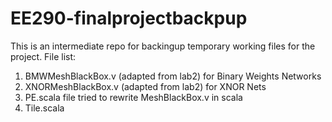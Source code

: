 # EE290-finalprojectbackpup
This is an intermediate repo for backingup temporary working files for the project.
File list:
1. BMWMeshBlackBox.v (adapted from lab2) for Binary Weights Networks
2. XNORMeshBlackBox.v (adapted from lab2) for XNOR Nets
2. PE.scala file tried to rewrite  MeshBlackBox.v in scala
3. Tile.scala

 
